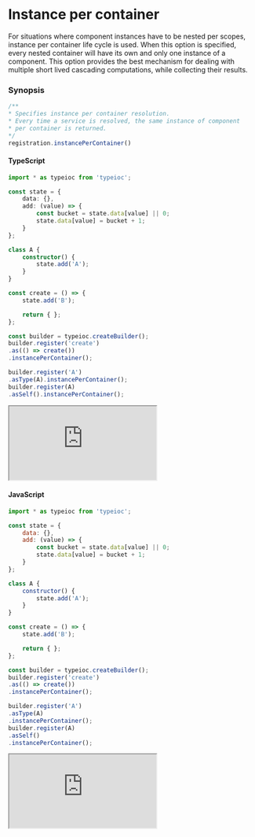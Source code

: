 # Instance per container

For situations where component instances have to be nested per scopes, instance per container life cycle is used. When this option is specified, every nested container will have its own and only one instance of a component. This option provides the best mechanism for dealing with multiple short lived cascading computations, while collecting their results.

### Synopsis

```typescript
/**
* Specifies instance per container resolution.
* Every time a service is resolved, the same instance of component
* per container is returned.
*/
registration.instancePerContainer()
```

#### TypeScript

```typescript
import * as typeioc from 'typeioc';

const state = {
    data: {},
    add: (value) => {
        const bucket = state.data[value] || 0;
        state.data[value] = bucket + 1;
    }
};

class A {
    constructor() {
        state.add('A');
    }
}

const create = () => {
    state.add('B');

    return { };
};

const builder = typeioc.createBuilder();
builder.register('create')
.as(() => create())
.instancePerContainer();

builder.register('A')
.asType(A).instancePerContainer();
builder.register(A)
.asSelf().instancePerContainer();
```

<!--sec data-title="Run example" data-id="section0" data-show=true data-collapse=true ces-->

<iframe class="example" src="https://stackblitz.com/edit/tioc-instance-per-container-scope-ts?embed=1&file=index.ts">
</iframe>

<!--endsec-->

#### JavaScript

```javascript
import * as typeioc from 'typeioc';

const state = {
    data: {},
    add: (value) => {
        const bucket = state.data[value] || 0;
        state.data[value] = bucket + 1;
    }
};

class A {
    constructor() {
        state.add('A');
    }
}

const create = () => {
    state.add('B');

    return { };
};

const builder = typeioc.createBuilder();
builder.register('create')
.as(() => create())
.instancePerContainer();

builder.register('A')
.asType(A)
.instancePerContainer();
builder.register(A)
.asSelf()
.instancePerContainer();
```

<!--sec data-title="Run example" data-id="section1" data-show=true data-collapse=true ces-->

<iframe class="example" src="https://stackblitz.com/edit/tioc-instance-per-container-scope-js?embed=1&file=index.js">
</iframe>

<!--endsec-->